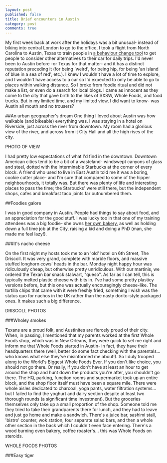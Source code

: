 ```yaml
---
layout: post
published: false
title: Brief encounters in Austin
category: post
comments: true
---
```


My first week back at work after the holidays was a bit unusual- instead of biking into central London to go to the office, I took a flight from North Carolina to Austin, Texas to train people in [a behaviour change tool](http://www.citylab.com/commute/2014/06/a-therapy-created-to-treat-addiction-is-being-used-to-reduce-car-reliance/373212/) to get people to consider other alternatives to their car for daily trips. I'd never been to Austin before -or Texas for that matter- and it has a distinct reputation preceding it (for being 'weird', for being hip, for being 'an island of blue in a sea of red', etc.). I knew I wouldn't have a lot of time to explore, and I wouldn't have access to a car so I'd expected to only be able to go to places within walking distance. So I broke from foodie ritual and did not make a list, or even do a search for local blogs. I came as innocent as they come to the city that gave birth to the likes of SXSW, Whole Foods, and food trucks. But in my limited time, and my limited view, I did want to know- was Austin all mouth and no trousers? 

##An urban geographer's dream
One thing I loved about Austin was how walkable (and bikeable) everything was. I was staying in a hotel on Riverside, just across the river from downtown. My room had a glorious view of the river, and across from it City Hall and all the high rises of the city. 

PHOTO OF VIEW

I had pretty low expectations of what I'd find in the downtown. Downtown American cities tend to be a bit of a wasteland- windswept canyons of glass and steel, dotted with the interminable Starbucks at the corner of every block. A friend who used to live in East Austin told me it was a boring, cookie cutter place- and I'm sure that compared to some of the hipper neighbourhoods, it totally was. But there was plenty of life and interesting places to pass the time; the Starbucks' were still there, but the independent shops, cafes and breakfast taco joints far outnumbered them.

##Foodies galore

I was in good company in Austin. People had things to say about food, and an appreciation for the good stuff. I was lucky too in that one of my training attendees was a big foodie- she owns [her own bakery](http://www.knottynice.com/), as well as holding down a full time job at the City, raising a kid and doing a PhD (man, she made me feel lazy!). 

###It's nacho cheese

On the first night my hosts took me to an 'old' hotel on 6th Street, The Driscoll. It was very grand, complete with marble floors, and massive stuffed longhorn cows' heads in the bar. Monday night happy hour was ridiculously cheap, but otherwise pretty unridiculous. With our martinis, we ordered the Texan bar snack stalwart, "queso". As far as I can tell, this is typically melted plastic cheese with bits in. I've had some pretty plasticy versions before, but this one was actually encouragingly cheese-like. The tortilla chips that came with it were freshly fried, something I wish was the status quo for nachos in the UK rather than the nasty dorito-style packaged ones. It makes such a big difference.

DRISCOLL PHOTOS

###Wholey smokes

Texans are a proud folk, and Austinites are fiercely proud of their city. When, in passing, I mentioned that my parents worked at the first Whole Foods shop, which was in New Orleans, they were quick to set me right and inform me that Whole Foods started in Austin- in fact, they have their headquarters there (well, better do some fact checking with the parentals... who knows what else they've misinformed me about!). So I duly trooped along to the World's Biggest Whole Foods Ever. If you don't like choice, you should not go there. Or really, if you don't have at least an hour to get around the shop and hunt down the products you're after, you shouldn't go there. The HQ, parking, function rooms and supermarket took up an entire block, and the shop floor itself must have been a square mile. There were whole aisles dedicated to charcoal, yoga pants, water filtration systems... but I failed to find the yoghurt and dairy section despite at least two thorough rounds (a significant time investment). But the groceries themselves only take up a small proportion of the shop. Someone told me they tried to take their grandparents there for lunch, and they had to leave and just go home and make a sandwich. There's a juice bar, sashimi stall, 'bistro' counter, wok station, four separate salad bars, and then a whole other section in the back which I couldn't even face entering. There's a wood burning oven bakery, coffee roaster's... this was Whole Foods on steroids. 

WHOLE FOODS PHOTOS

###Easy tiger













